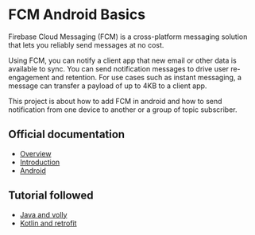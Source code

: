 # FCM Android Basics
Firebase Cloud Messaging (FCM) is a cross-platform messaging solution that lets you reliably send messages at no cost.  

Using FCM, you can notify a client app that new email or other data is available to sync. You can send notification messages to drive user re-engagement and retention. For use cases such as instant messaging, a message can transfer a payload of up to 4KB to a client app.

This project is about how to add FCM in android and how to send notification from one device to another or a group of topic subscriber.
## Official documentation
- [Overview](https://firebase.google.com/docs/reference/fcm/rest/v1/projects.messages)
- [Introduction](https://firebase.google.com/docs/cloud-messaging)
- [Android](https://firebase.google.com/docs/cloud-messaging/android/client)


## Tutorial followed
- [Java and volly](https://www.youtube.com/watch?v=OTomezM0ia8&list=PL2sOBQWr1QlOgTPmwEtQ3SASLEial0wZ8&index=1)
- [Kotlin and retrofit](https://www.youtube.com/watch?v=HoFWPPv1ih8)